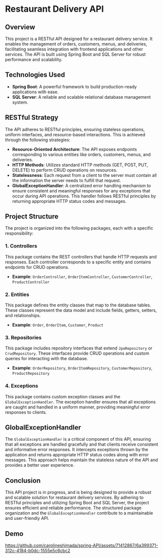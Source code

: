 # Restaurant Delivery API

## Overview

This project is a RESTful API designed for a restaurant delivery service. It enables the management of orders, customers, menus, and deliveries, facilitating seamless integration with frontend applications and other services. The API is built using Spring Boot and SQL Server for robust performance and scalability.

## Technologies Used

- **Spring Boot**: A powerful framework to build production-ready applications with ease.
- **SQL Server**: A reliable and scalable relational database management system.

## RESTful Strategy

The API adheres to RESTful principles, ensuring stateless operations, uniform interfaces, and resource-based interactions. This is achieved through the following strategies:

- **Resource-Oriented Architecture**: The API exposes endpoints corresponding to various entities like orders, customers, menus, and deliveries.
- **HTTP Methods**: Utilizes standard HTTP methods (GET, POST, PUT, DELETE) to perform CRUD operations on resources.
- **Statelessness**: Each request from a client to the server must contain all the information the server needs to fulfill that request.
- **GlobalExceptionHandler**: A centralized error handling mechanism to ensure consistent and meaningful responses for any exceptions that occur during API operations. This handler follows RESTful principles by returning appropriate HTTP status codes and messages.

## Project Structure

The project is organized into the following packages, each with a specific responsibility:

### 1. Controllers
This package contains the REST controllers that handle HTTP requests and responses. Each controller corresponds to a specific entity and contains endpoints for CRUD operations.

- **Example**: `OrderController`, `OrderItemController`, `CustomerController`, `ProductController`

### 2. Entities
This package defines the entity classes that map to the database tables. These classes represent the data model and include fields, getters, setters, and relationships.

- **Example**: `Order`, `OrderItem`, `Customer`, `Product`

### 3. Repositories
This package includes repository interfaces that extend `JpaRepository` or `CrudRepository`. These interfaces provide CRUD operations and custom queries for interacting with the database.

- **Example**: `OrderRepository`, `OrderItemRepository`, `CustomerRepository`, `ProductRepository`

### 4. Exceptions
This package contains custom exception classes and the `GlobalExceptionHandler`. The exception handler ensures that all exceptions are caught and handled in a uniform manner, providing meaningful error responses to clients.

## GlobalExceptionHandler

The `GlobalExceptionHandler` is a critical component of this API, ensuring that all exceptions are handled gracefully and that clients receive consistent and informative error responses. It intercepts exceptions thrown by the application and returns appropriate HTTP status codes along with error messages. This approach helps maintain the stateless nature of the API and provides a better user experience.


## Conclusion

This API project is in progress, and is being designed to provide a robust and scalable solution for restaurant delivery services. By adhering to RESTful principles and utilizing Spring Boot and SQL Server, the project ensures efficient and reliable performance. The structured package organization and the `GlobalExceptionHandler` contribute to a maintainable and user-friendly API.

## Demo 

https://github.com/carolineshimada/spring-API/assets/71412867/6a399371-312c-4184-b0dc-1555e5c6cbc2


